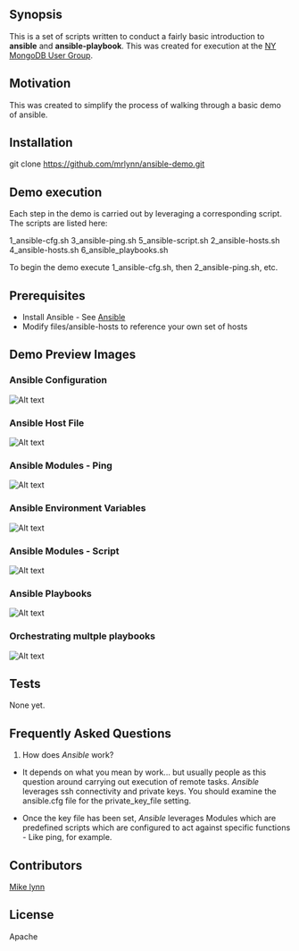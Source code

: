 ## Synopsis

This is a set of scripts written to conduct a fairly basic introduction to **ansible** and **ansible-playbook**. This was created for execution at the [NY MongoDB User Group](http://www.meetup.com/New-York-MongoDB-User-Group/).

## Motivation

This was created to simplify the process of walking through a basic demo of ansible.

## Installation

git clone https://github.com/mrlynn/ansible-demo.git

## Demo execution

Each step in the demo is carried out by leveraging a corresponding script.  The scripts are listed here:

1_ansible-cfg.sh       3_ansible-ping.sh      5_ansible-script.sh
2_ansible-hosts.sh     4_ansible-hosts.sh     6_ansible_playbooks.sh

To begin the demo execute 1_ansible-cfg.sh, then 2_ansible-ping.sh, etc.

## Prerequisites

- Install Ansible - See [Ansible](https://github.com/ansible/ansible)
- Modify files/ansible-hosts to reference your own set of hosts

## Demo Preview Images

### Ansible Configuration

![Alt text](/images/1-ansible-demo.gif?raw=true "Ansible Demo Walkthrough #1")

### Ansible Host File

![Alt text](/images/2-ansible-demo.gif?raw=true "Ansible Demo Walkthrough #2")

### Ansible Modules - Ping

![Alt text](/images/3-ansible-demo.gif?raw=true "Ansible Demo Walkthrough #3")

### Ansible Environment Variables

![Alt text](/images/4-ansible-demo.gif?raw=true "Ansible Demo Walkthrough #4")

### Ansible Modules - Script

![Alt text](/images/5-ansible-demo.gif?raw=true "Ansible Demo Walkthrough #5")

### Ansible Playbooks

![Alt text](/images/6-ansible-demo.gif?raw=true "Ansible Demo Walkthrough #6")

### Orchestrating multple playbooks

![Alt text](/images/7-ansible-demo.gif?raw=true "Ansible Demo Walkthrough #7")

## Tests

None yet.

## Frequently Asked Questions

1. How does *Ansible* work?
 - It depends on what you mean by work... but usually people as this question around carrying out execution of remote tasks.  *Ansible* leverages ssh connectivity and private keys.  You should examine the ansible.cfg file for the private_key_file setting.

 - Once the key file has been set, *Ansible* leverages Modules which are predefined scripts which are configured to act against specific functions - Like ping, for example.

## Contributors

[Mike lynn](mailto:merlynn@gmail.com)

## License

Apache
